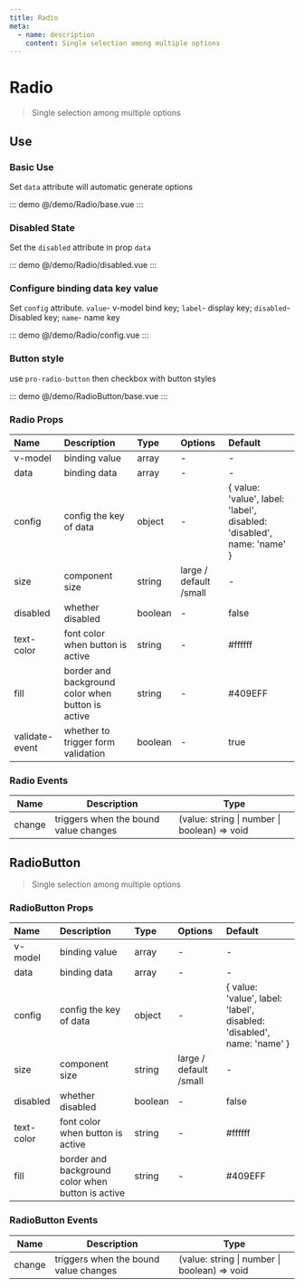 ```yaml
---
title: Radio
meta:
  - name: description
    content: Single selection among multiple options
---
```


# Radio

> Single selection among multiple options

## Use

### Basic Use

Set `data` attribute will automatic generate options

::: demo
@/demo/Radio/base.vue
:::

### Disabled State

Set the `disabled` attribute in prop `data`

::: demo
@/demo/Radio/disabled.vue
:::

### Configure binding data key value

Set `config` attribute. `value`- v-model bind key; `label`- display key; `disabled`- Disabled key; `name`- name key

::: demo
@/demo/Radio/config.vue
:::

### Button style

use `pro-radio-button` then checkbox with button styles

::: demo
@/demo/RadioButton/base.vue
:::

### Radio Props

| Name           | Description                                       | Type    | Options                | Default                                                                |
| :------------- | :------------------------------------------------ | :------ | :--------------------- | :--------------------------------------------------------------------- |
| v-model        | binding value                                     | array   | -                      | -                                                                      |
| data           | binding data                                      | array   | -                      | -                                                                      |
| config         | config the key of data                            | object  | -                      | { value: 'value', label: 'label', disabled: 'disabled', name: 'name' } |
| size           | component size                                    | string  | large / default /small | -                                                                      |
| disabled       | whether disabled                                  | boolean | -                      | false                                                                  |
| text-color     | font color when button is active                  | string  | -                      | #ffffff                                                                |
| fill           | border and background color when button is active | string  | -                      | #409EFF                                                                |
| validate-event | whether to trigger form validation                | boolean | -                      | true                                                                   |

### Radio Events

| Name   | Description                           | Type                                         |
| ------ | ------------------------------------- | -------------------------------------------- |
| change | triggers when the bound value changes | (value: string \| number \| boolean) => void |

## RadioButton

> Single selection among multiple options

### RadioButton Props

| Name       | Description                                       | Type    | Options                | Default                                                                |
| :--------- | :------------------------------------------------ | :------ | :--------------------- | :--------------------------------------------------------------------- |
| v-model    | binding value                                     | array   | -                      | -                                                                      |
| data       | binding data                                      | array   | -                      | -                                                                      |
| config     | config the key of data                            | object  | -                      | { value: 'value', label: 'label', disabled: 'disabled', name: 'name' } |
| size       | component size                                    | string  | large / default /small | -                                                                      |
| disabled   | whether disabled                                  | boolean | -                      | false                                                                  |
| text-color | font color when button is active                  | string  | -                      | #ffffff                                                                |
| fill       | border and background color when button is active | string  | -                      | #409EFF                                                                |

### RadioButton Events

| Name   | Description                           | Type                                         |
| ------ | ------------------------------------- | -------------------------------------------- |
| change | triggers when the bound value changes | (value: string \| number \| boolean) => void |
